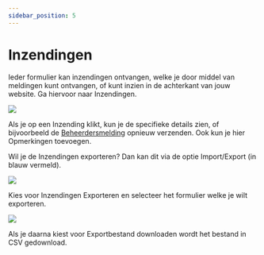 ```yaml
---
sidebar_position: 5
---
```


# Inzendingen

Ieder formulier kan inzendingen ontvangen, welke je door middel van meldingen kunt ontvangen, of kunt inzien in de achterkant van jouw website. Ga hiervoor naar Inzendingen.

<img src="https://wiki.pageking.nl/img/gravity-forms-beheerdersmelding.png"></img>

Als je op een Inzending klikt, kun je de specifieke details zien, of bijvoorbeeld de [Beheerdersmelding](./meldingen) opnieuw verzenden. Ook kun je hier Opmerkingen toevoegen.

Wil je de Inzendingen exporteren? Dan kan dit via de optie Import/Export (in blauw vermeld).

<img src="https://wiki.pageking.nl/img/gravity-forms-menu.png"></img>

Kies voor Inzendingen Exporteren en selecteer het formulier welke je wilt exporteren.

<img src="https://wiki.pageking.nl/img/gravity-forms-exporteren.png"></img>

Als je daarna kiest voor Exportbestand downloaden wordt het bestand in CSV gedownload.